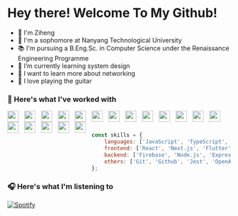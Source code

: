 # Hey there! Welcome To My Github!

- 👋 I'm Ziheng
- 🏫 I'm a sophomore at Nanyang Technological University
- 📚 I'm pursuing a B.Eng.Sc. in Computer Science under the Renaissance Engineering Programme
- 🌱 I’m currently learning system design
- 🎯 I want to learn more about networking
- 🎸 I love playing the guitar

### 🤝 Here's what I've worked with

<img align="left" width="25px" src="https://cdn.jsdelivr.net/gh/devicons/devicon/icons/javascript/javascript-original.svg" style="padding-right:10px;" />
<img align="left" width="25px" src="https://cdn.jsdelivr.net/gh/devicons/devicon/icons/typescript/typescript-original.svg" style="padding-right:10px;" />
<img align="left" width="25px" src="https://cdn.jsdelivr.net/gh/devicons/devicon/icons/java/java-original.svg" style="padding-right:10px;" />
<img align="left" width="25px" src="https://cdn.jsdelivr.net/gh/devicons/devicon/icons/dart/dart-original.svg" style="padding-right:10px;" />          
<img align="left" width="25px" src="https://cdn.jsdelivr.net/gh/devicons/devicon/icons/python/python-original.svg" style="padding-right:10px;" />
<img align="left" width="25px" src="https://cdn.jsdelivr.net/gh/devicons/devicon/icons/c/c-original.svg" style="padding-right:10px;" />

<img align="left" width="25px" src="https://cdn.jsdelivr.net/gh/devicons/devicon/icons/react/react-original.svg" style="padding-right:10px;" />
<img align="left" width="25px" src="https://cdn.jsdelivr.net/gh/devicons/devicon/icons/nextjs/nextjs-original.svg" style="padding-right:10px;" />
<img align="left" width="25px" src="https://cdn.jsdelivr.net/gh/devicons/devicon/icons/flutter/flutter-original.svg" style="padding-right:10px;" />          
<img align="left" width="25px" src="https://cdn.jsdelivr.net/gh/devicons/devicon/icons/html5/html5-original.svg" style="padding-right:10px;" />
<img align="left" width="25px" src="https://cdn.jsdelivr.net/gh/devicons/devicon/icons/css3/css3-original.svg" style="padding-right:10px;" />

<img align="left" width="25px" src="https://cdn.jsdelivr.net/gh/devicons/devicon/icons/firebase/firebase-plain.svg" style="padding-right:10px;" />
<img align="left" width="25px" src="https://cdn.jsdelivr.net/gh/devicons/devicon/icons/nodejs/nodejs-original.svg" style="padding-right:10px;" />
<img align="left" width="25px" src="https://cdn.jsdelivr.net/gh/devicons/devicon/icons/mongodb/mongodb-original.svg" style="padding-right:10px;" />
<img align="left" width="25px" src="https://cdn.jsdelivr.net/gh/devicons/devicon/icons/sqlite/sqlite-original.svg" style="padding-right:10px;" />

<img align="left" width="25px" src="https://cdn.jsdelivr.net/gh/devicons/devicon/icons/git/git-original.svg" style="padding-right:10px;" />
<img align="left" width="25px" src="https://cdn.jsdelivr.net/gh/devicons/devicon/icons/github/github-original.svg" style="padding-right:10px;" />
<img align="left" width="25px" src="https://cdn.jsdelivr.net/gh/devicons/devicon/icons/jest/jest-plain.svg" style="padding-right:10px;" />

<br />
<br />

```javascript
const skills = {
    languages: ['JavaScript', 'TypeScript', 'Java', 'Dart', 'Python', 'C'],
    frontend: ['React', 'Next.js', 'Flutter', 'HTML5', 'CSS3'],
    backend: ['Firebase', 'Node.js', 'Express', 'MongoDB', 'SQLite3'],
    others: ['Git', 'Github', 'Jest', 'OpenAI']
};
```
### 🎧 Here's what I'm listening to
[![Spotify](https://github-profile-spotify-widget.vercel.app/api/spotify?background_color=2D333B&title_background_color=22272E)](https://open.spotify.com/user/1176776274)
